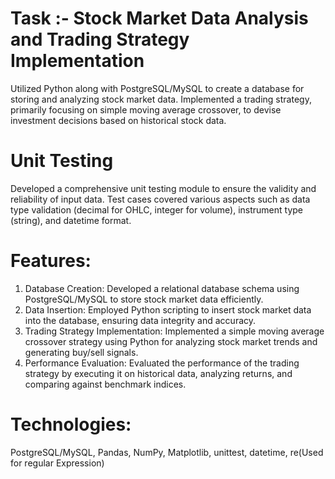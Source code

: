 # Task :- Stock Market Data Analysis and Trading Strategy Implementation
Utilized Python along with PostgreSQL/MySQL to create a database for storing and analyzing stock market data. 
Implemented a trading strategy, primarily focusing on simple moving average crossover, to devise investment decisions based on historical stock data.

# Unit Testing
Developed a comprehensive unit testing module to ensure the validity and reliability of input data. Test cases covered various aspects 
such as data type validation (decimal for OHLC, integer for volume), instrument type (string), and datetime format.

# Features:
1. Database Creation: Developed a relational database schema using PostgreSQL/MySQL to store stock market data efficiently.
2. Data Insertion: Employed Python scripting to insert stock market data into the database, ensuring data integrity and accuracy.
3. Trading Strategy Implementation: Implemented a simple moving average crossover strategy using Python for analyzing stock market trends and generating buy/sell signals.
4. Performance Evaluation: Evaluated the performance of the trading strategy by executing it on historical data, analyzing returns, and comparing against benchmark indices.

# Technologies:
PostgreSQL/MySQL, Pandas, NumPy, Matplotlib, unittest, datetime, re(Used for regular Expression)
